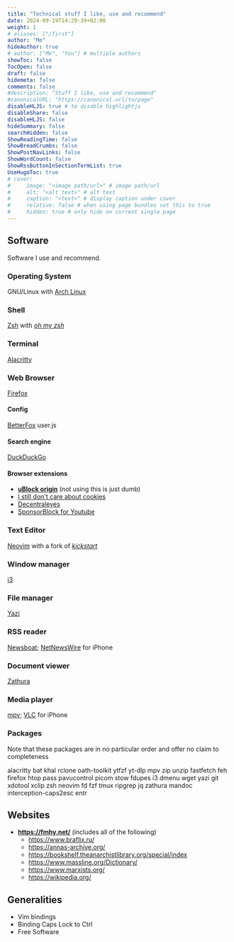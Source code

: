 ```yaml
---
title: "Technical stuff I like, use and recommend"
date: 2024-09-19T14:29:39+02:00
weight: 1
# aliases: ["/first"]
author: "Me"
hideAuthor: true
# author: ["Me", "You"] # multiple authors
showToc: false
TocOpen: false
draft: false
hidemeta: false
comments: false
#description: "Stuff I like, use and recommend"
#canonicalURL: "https://canonical.url/to/page"
disableHLJS: true # to disable highlightjs
disableShare: false
disableHLJS: false
hideSummary: false
searchHidden: false
ShowReadingTime: false
ShowBreadCrumbs: false
ShowPostNavLinks: false
ShowWordCount: false
ShowRssButtonInSectionTermList: true
UseHugoToc: true
# cover:
#     image: "<image path/url>" # image path/url
#     alt: "<alt text>" # alt text
#     caption: "<text>" # display caption under cover
#     relative: false # when using page bundles set this to true
#     hidden: true # only hide on current single page
---
```


## Software

Software I use and recommend.

### Operating System

GNU/Linux with [Arch Linux](https://archlinux.org/)

### Shell

[Zsh](https://zsh.sourceforge.io/) with [*oh my zsh*](https://github.com/ohmyzsh/ohmyzsh)

### Terminal

[Alacritty](https://alacritty.org/)

### Web Browser

[Firefox](https://www.mozilla.org/en-US/firefox/new/)

#### Config

[BetterFox](https://github.com/yokoffing/BetterFox) user.js


#### Search engine

[DuckDuckGo](https://duckduckgo.com/)

#### Browser extensions

- [**uBlock origin**](https://addons.mozilla.org/en-US/firefox/addon/ublock-origin/) (not using this is  just dumb)
- [I still don't care about cookies](https://addons.mozilla.org/en-US/firefox/addon/istilldontcareaboutcookies/)
- [Decentraleyes](https://addons.mozilla.org/en-US/firefox/addon/decentraleyes/)
- [SponsorBlock for Youtube](https://addons.mozilla.org/en-US/firefox/addon/sponsorblock/)

### Text Editor

[Neovim](https://neovim.io/) with a fork of [*kickstart*](https://github.com/PmaFynn/kickstart-mod.nvim)

### Window manager

[i3](https://i3wm.org/)

### File manager

[Yazi](https://github.com/sxyazi/yazi)

### RSS reader

[Newsboat](https://newsboat.org/); [NetNewsWire](https://netnewswire.com/) for iPhone

### Document viewer

[Zathura](https://pwmt.org/projects/zathura/)


### Media player

[mpv](https://mpv.io/); [VLC](https://www.videolan.org/vlc/download-ios.html) for iPhone

### Packages

Note that these packages are in no particular order and offer no claim to completeness

alacritty bat khal rclone oath-toolkit ytfzf yt-dlp mpv zip unzip fastfetch feh firefox htop pass pavucontrol picom stow fdupes i3 dmenu wget yazi git xdotool xclip zsh neovim fd fzf tmux ripgrep jq zathura mandoc interception-caps2esc entr

## Websites

- **<https://fmhy.net/>** (includes all of the following)
  - <https://www.braflix.ru/>
  - <https://annas-archive.org/>
  - <https://bookshelf.theanarchistlibrary.org/special/index>
  - <https://www.massline.org/Dictionary/>
  - <https://www.marxists.org/>
  - <https://wikipedia.org/>

## Generalities

- Vim bindings
- Binding Caps Lock to Ctrl
- Free Software
